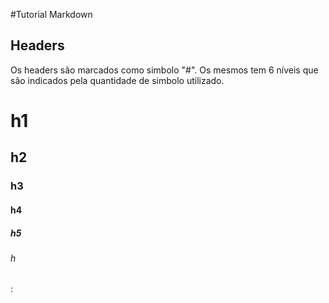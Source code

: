 #Tutorial Markdown

## Headers

Os headers são marcados como simbolo "#". Os mesmos tem 6 níveis que são indicados pela quantidade de simbolo utilizado. 

# h1

## h2

### h3

#### h4

##### h5

###### h
:
